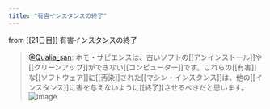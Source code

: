 ```yaml
---
title: "有害インスタンスの終了"
---
```


from [[21日目]]
有害インスタンスの終了
> [@Qualia_san](https://twitter.com/Qualia_san/status/1592903008249352194?s=20&t=PQoprEqzJwACgqGF8Qw_kw): ホモ・サピエンスは、古いソフトの[[アンインストール]]や[[クリーンアップ]]ができない[[コンピューター]]です。これらの[[有害]]な[[ソフトウェア]]に[[汚染]]された[[マシン・インスタンス]]は、他の[[インスタンス]]に害を与えないように[[終了]]させるべきだと思います。
> ![image](https://pbs.twimg.com/media/FhsgzvBUUAANKQJ.png)


